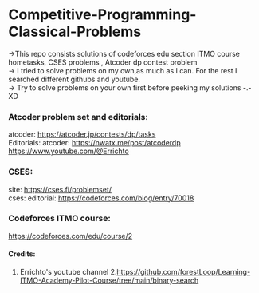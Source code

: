 # Competitive-Programming-Classical-Problems
 
->This repo consists solutions of codeforces edu section ITMO course hometasks, CSES problems , Atcoder dp contest problem </br>
-> I tried to solve problems on my own,as much as I can. For the rest I searched different githubs and youtube. </br>
-> Try to solve problems on your own first before peeking my solutions -.- XD

### Atcoder problem set and editorials:  </br>
atcoder: https://atcoder.jp/contests/dp/tasks </br>
Editorials: atcoder: https://nwatx.me/post/atcoderdp </br>
https://www.youtube.com/@Errichto </br>

### CSES:
site: https://cses.fi/problemset/ </br>
cses: editorial: https://codeforces.com/blog/entry/70018 </br>

### Codeforces ITMO course: 
https://codeforces.com/edu/course/2 </br>

#### Credits:
1. Errichto's youtube channel
2.https://github.com/forestLoop/Learning-ITMO-Academy-Pilot-Course/tree/main/binary-search
